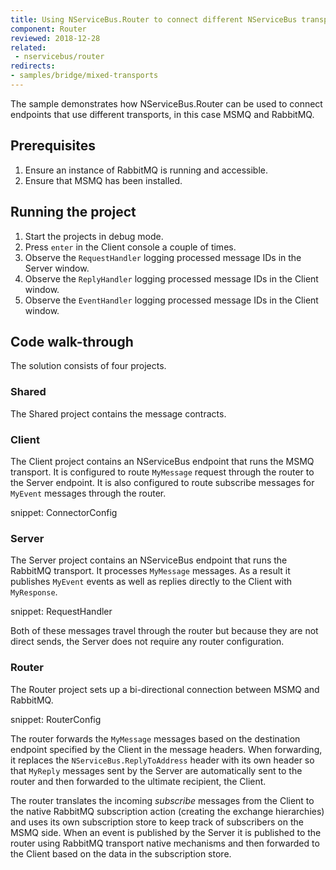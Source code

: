 ```yaml
---
title: Using NServiceBus.Router to connect different NServiceBus transports
component: Router
reviewed: 2018-12-28
related:
 - nservicebus/router
redirects:
- samples/bridge/mixed-transports 
---
```


The sample demonstrates how NServiceBus.Router can be used to connect endpoints that use different transports, in this case MSMQ and RabbitMQ.

## Prerequisites

 1. Ensure an instance of RabbitMQ is running and accessible.
 1. Ensure that MSMQ has been installed.


## Running the project

 1. Start the projects in debug mode.
 1. Press `enter` in the Client console a couple of times.
 1. Observe the `RequestHandler` logging processed message IDs in the Server window.
 1. Observe the `ReplyHandler` logging processed message IDs in the Client window.
 1. Observe the `EventHandler` logging processed message IDs in the Client window.


## Code walk-through

The solution consists of four projects.


### Shared

The Shared project contains the message contracts.


### Client

The Client project contains an NServiceBus endpoint that runs the MSMQ transport. It is configured to route `MyMessage` request through the router to the Server endpoint. It is also configured to route subscribe messages for `MyEvent` messages through the router. 

snippet: ConnectorConfig


### Server

The Server project contains an NServiceBus endpoint that runs the RabbitMQ transport. It processes `MyMessage` messages. As a result it publishes `MyEvent` events as well as replies directly to the Client with `MyResponse`.

snippet: RequestHandler

Both of these messages travel through the router but because they are not direct sends, the Server does not require any router configuration.


### Router

The Router project sets up a bi-directional connection between MSMQ and RabbitMQ.

snippet: RouterConfig

The router forwards the `MyMessage` messages based on the destination endpoint specified by the Client in the message headers. When forwarding, it replaces the `NServiceBus.ReplyToAddress` header with its own header so that `MyReply` messages sent by the Server are automatically sent to the router and then forwarded to the ultimate recipient, the Client.

The router translates the incoming *subscribe* messages from the Client to the native RabbitMQ subscription action (creating the exchange hierarchies) and uses its own subscription store to keep track of subscribers on the MSMQ side. When an event is published by the Server it is published to the router using RabbitMQ transport native mechanisms and then forwarded to the Client based on the data in the subscription store.
